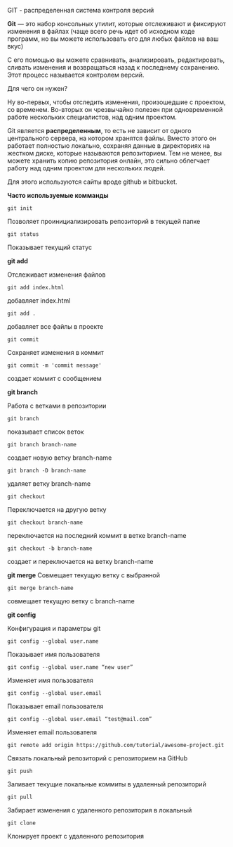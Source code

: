 GIT - распределенная система контроля версий

**Git** — это набор консольных утилит, которые отслеживают и фиксируют изменения в файлах (чаще всего речь идет об исходном коде программ, но вы можете использовать его для любых файлов на ваш вкус)

С его помощью вы можете сравнивать, анализировать, редактировать, сливать изменения и возвращаться назад к последнему сохранению. Этот процесс называется контролем версий.

Для чего он нужен?

Ну во-первых, чтобы отследить изменения, произошедшие с проектом, со временем.
Во-вторых он чрезвычайно полезен при одновременной работе нескольких специалистов, над одним проектом.

Git является **распределенным**, то есть не зависит от одного центрального сервера, на котором хранятся файлы. Вместо этого он работает полностью локально, сохраняя данные в директориях на жестком диске, которые называются репозиторием.
Тем не менее, вы можете хранить копию репозитория онлайн, это сильно облегчает работу над одним проектом для нескольких людей.

Для этого используются сайты вроде github и bitbucket.

**Часто используемые комманды**

    git init
Позволяет проинициализировать репозиторий в текущей папке
    
    git status
Показывает текущий статус

**git add**

Отслеживает изменения файлов

    git add index.html​ 
добавляет index.html

    git add .
добавляет все файлы в проекте

    git commit
Сохраняет изменения в коммит 

    git commit -m 'commit message'
создает коммит с сообщением

**git branch**

Работа с ветками в репозитории

    git branch
показывает список веток 

    git branch branch-name
создает новую ветку branch-name 

    git branch -D branch-name
удаляет ветку branch-name 

    git checkout
Переключается на другую ветку 

    git checkout branch-name
переключается на последний коммит в ветке branch-name 

    git checkout -b branch-name
создает и переключается на ветку branch-name

**git merge** Совмещает текущую ветку с выбранной
    
    git merge branch-name
совмещает текущую ветку с branch-name

**git config**

Конфигурация и параметры git

    git config --global user.name
Показывает имя пользователя

    git config --global user.name “new user”
Изменяет имя пользователя

    git config --global user.email
Показывает email пользователя

    git config --global user.email “test@mail.com”
Изменяет email пользователя

    git remote add origin https://github.com/tutorial/awesome-project.git
Связать локальный репозиторий с репозиторием на GitHub

    git push 
Заливает текущие локальные коммиты в удаленный репозиторий

    git pull
Забирает изменения с удаленного репозитория в локальный

    git clone
Клонирует проект с удаленного репозитория

